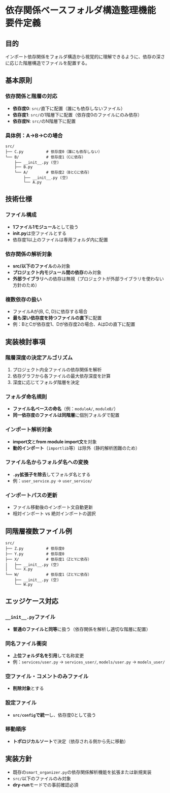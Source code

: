 # 依存関係ベースフォルダ構造整理機能 要件定義

## 目的
インポート依存関係をフォルダ構造から視覚的に理解できるように、依存の深さに応じた階層構造でファイルを配置する。

## 基本原則

### 依存関係と階層の対応
- **依存度0**: `src/`直下に配置（誰にも依存しないファイル）
- **依存度1**: `src/`の1階層下に配置（依存度0のファイルにのみ依存）
- **依存度N**: `src/`のN階層下に配置

### 具体例：A→B→Cの場合

```
src/
├── C.py          # 依存度0（誰にも依存しない）
└── B/            # 依存度1（Cに依存）
    ├── __init__.py (空)
    ├── B.py
    └── A/        # 依存度2（BとCに依存）
        ├── __init__.py (空)
        └── A.py
```

## 技術仕様

### ファイル構成
- **1ファイル1モジュール**として扱う
- **__init__.py**は空ファイルとする
- 依存度1以上のファイルは専用フォルダ内に配置

### 依存関係の解析対象
- **src/以下のファイル**のみ対象
- **プロジェクト内モジュール間の依存**のみ対象
- **外部ライブラリ**への依存は無視（プロジェクトが外部ライブラリを使わない方針のため）

### 複数依存の扱い
- ファイルAが{B, C, D}に依存する場合
- **最も深い依存度を持つファイルの直下**に配置
- 例：BとCが依存度1、Dが依存度2の場合、AはDの直下に配置


## 実装検討事項

### 階層深度の決定アルゴリズム
1. プロジェクト内全ファイルの依存関係を解析
2. 依存グラフから各ファイルの最大依存深度を計算
3. 深度に応じてフォルダ階層を決定

### フォルダ命名規則
- **ファイル名ベースの命名**（例：`moduleA/`, `moduleB/`）
- **同一依存度のファイルは同階層**に個別フォルダで配置

### インポート解析対象
- **import文**と**from module import文**を対象
- **動的インポート**（`importlib`等）は除外（静的解析困難のため）

### ファイル名からフォルダ名への変換
- **`.py`拡張子を除去**してフォルダ名とする
- 例：`user_service.py` → `user_service/`

### インポートパスの更新
- ファイル移動後のインポート文自動更新
- 相対インポート vs 絶対インポートの選択

## 同階層複数ファイル例

```
src/
├── Z.py          # 依存度0
├── Y.py          # 依存度0  
├── X/            # 依存度1（ZとYに依存）
│   ├── __init__.py (空)
│   └── X.py
└── W/            # 依存度1（ZとYに依存）
    ├── __init__.py (空)
    └── W.py
```

## エッジケース対応

### `__init__.py`ファイル
- **普通のファイルと同等**に扱う（依存関係を解析し適切な階層に配置）

### 同名ファイル衝突
- **上位フォルダ名を引用**して名称変更
- 例：`services/user.py` → `services_user/`, `models/user.py` → `models_user/`

### 空ファイル・コメントのみファイル
- **削除対象**とする

### 設定ファイル
- **`src/config`で統一**し、依存度0として扱う

### 移動順序
- **トポロジカルソート**で決定（依存される側から先に移動）

## 実装方針

- 既存の`smart_organizer.py`の依存関係解析機能を拡張または新規実装
- `src/`以下のファイルのみ対象
- **dry-run**モードでの事前確認必須

